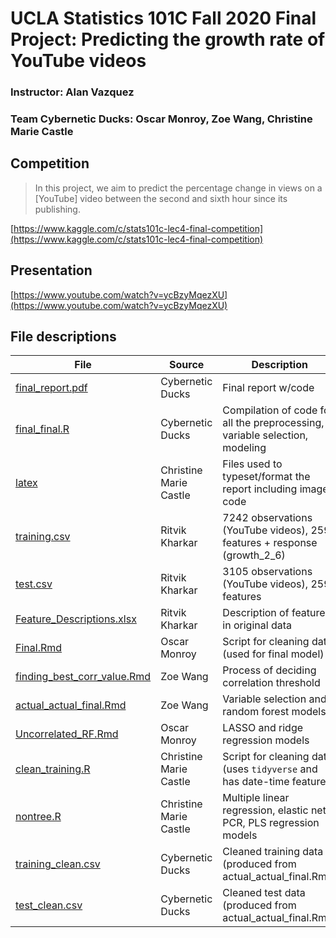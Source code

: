 # UCLA Statistics 101C Fall 2020 Final Project: Predicting the growth rate of YouTube videos

### Instructor: Alan Vazquez

### Team Cybernetic Ducks: Oscar Monroy, Zoe Wang, Christine Marie Castle

## Competition

> In this project, we aim to predict the percentage change in views on a [YouTube] video between the second and sixth hour since its publishing.

[https://www.kaggle.com/c/stats101c-lec4-final-competition](https://www.kaggle.com/c/stats101c-lec4-final-competition)

## Presentation

[https://www.youtube.com/watch?v=ycBzyMqezXU](https://www.youtube.com/watch?v=ycBzyMqezXU)

## File descriptions

File | Source | Description
--- | --- | ---
[final_report.pdf](final_report.pdf) | Cybernetic Ducks | Final report w/code
[final_final.R](final_final.R) | Cybernetic Ducks | Compilation of code for all the preprocessing, variable selection, modeling
[latex](latex) | Christine Marie Castle | Files used to typeset/format the report including images, code
[training.csv](training.csv) | Ritvik Kharkar | 7242 observations (YouTube videos), 259 features + response (growth_2_6)
[test.csv](test.csv) | Ritvik Kharkar | 3105 observations (YouTube videos), 259 features
[Feature_Descriptions.xlsx](Feature_Descriptions.xlsx) | Ritvik Kharkar | Description of features in original data
[Final.Rmd](Final.Rmd) | Oscar Monroy | Script for cleaning data (used for final model)
[finding_best_corr_value.Rmd](finding_best_corr_value.Rmd) | Zoe Wang | Process of deciding correlation threshold
[actual_actual_final.Rmd](actual_actual_final.Rmd) | Zoe Wang | Variable selection and random forest models
[Uncorrelated_RF.Rmd](Uncorrelated_RF.Rmd) | Oscar Monroy | LASSO and ridge regression models
[clean_training.R](clean_training.R) | Christine Marie Castle | Script for cleaning data (uses `tidyverse` and has date-time feature)
[nontree.R](nontree.R) | Christine Marie Castle | Multiple linear regression, elastic net, PCR, PLS regression models
[training_clean.csv](training_clean.csv) | Cybernetic Ducks | Cleaned training data (produced from actual_actual_final.Rmd)
[test_clean.csv](test_clean.csv) | Cybernetic Ducks | Cleaned test data (produced from actual_actual_final.Rmd)
